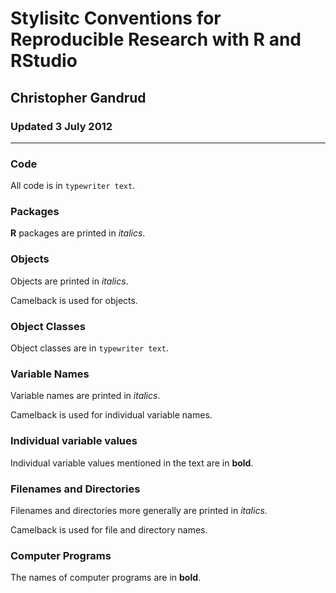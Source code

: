 # Stylisitc Conventions for Reproducible Research with R and RStudio

## Christopher Gandrud

### Updated 3 July 2012

---

### Code 

All code is in `typewriter text`.

### Packages 

**R** packages are printed in *italics*.

### Objects

Objects are printed in *italics*.

Camelback is used for objects.

### Object Classes

Object classes are in `typewriter text`.

### Variable Names

Variable names are printed in *italics*.

Camelback is used for individual variable names.

### Individual variable values

Individual variable values mentioned in the text are in **bold**.

### Filenames and Directories

Filenames and directories more generally are printed in *italics*.

Camelback is used for file and directory names.

### Computer Programs

The names of computer programs are in **bold**.



